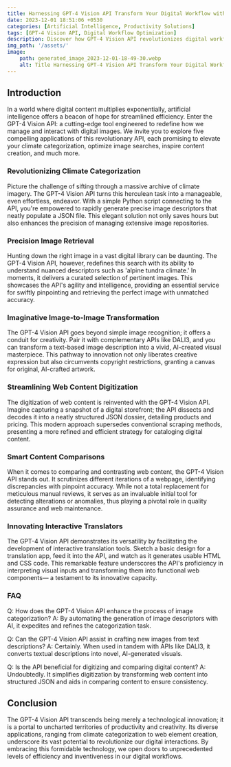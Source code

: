 ```yaml
---
title: Harnessing GPT-4 Vision API Transform Your Digital Workflow with AI-Driven Climate Image Management
date: 2023-12-01 18:51:06 +0530
categories: [Artificial Intelligence, Productivity Solutions]
tags: [GPT-4 Vision API, Digital Workflow Optimization]
description: Discover how GPT-4 Vision API revolutionizes digital workflows with easy climate image sorting, precise searches, AI-generated content, and more for ultimate productivity.
img_path: '/assets/'
image:
    path: generated_image_2023-12-01-18-49-30.webp
    alt: Title Harnessing GPT-4 Vision API Transform Your Digital Workflow with AI-Driven Climate Image Management
---
```


## Introduction
In a world where digital content multiplies exponentially, artificial intelligence offers a beacon of hope for streamlined efficiency. Enter the GPT-4 Vision API: a cutting-edge tool engineered to redefine how we manage and interact with digital images. We invite you to explore five compelling applications of this revolutionary API, each promising to elevate your climate categorization, optimize image searches, inspire content creation, and much more.

### Revolutionizing Climate Categorization
Picture the challenge of sifting through a massive archive of climate imagery. The GPT-4 Vision API turns this herculean task into a manageable, even effortless, endeavor. With a simple Python script connecting to the API, you're empowered to rapidly generate precise image descriptors that neatly populate a JSON file. This elegant solution not only saves hours but also enhances the precision of managing extensive image repositories.

### Precision Image Retrieval
Hunting down the right image in a vast digital library can be daunting. The GPT-4 Vision API, however, redefines this search with its ability to understand nuanced descriptors such as 'alpine tundra climate.' In moments, it delivers a curated selection of pertinent images. This showcases the API's agility and intelligence, providing an essential service for swiftly pinpointing and retrieving the perfect image with unmatched accuracy.

### Imaginative Image-to-Image Transformation
The GPT-4 Vision API goes beyond simple image recognition; it offers a conduit for creativity. Pair it with complementary APIs like DALI3, and you can transform a text-based image description into a vivid, AI-created visual masterpiece. This pathway to innovation not only liberates creative expression but also circumvents copyright restrictions, granting a canvas for original, AI-crafted artwork.

### Streamlining Web Content Digitization
The digitization of web content is reinvented with the GPT-4 Vision API. Imagine capturing a snapshot of a digital storefront; the API dissects and decodes it into a neatly structured JSON dossier, detailing products and pricing. This modern approach supersedes conventional scraping methods, presenting a more refined and efficient strategy for cataloging digital content.

### Smart Content Comparisons
When it comes to comparing and contrasting web content, the GPT-4 Vision API stands out. It scrutinizes different iterations of a webpage, identifying discrepancies with pinpoint accuracy. While not a total replacement for meticulous manual reviews, it serves as an invaluable initial tool for detecting alterations or anomalies, thus playing a pivotal role in quality assurance and web maintenance.

### Innovating Interactive Translators
The GPT-4 Vision API demonstrates its versatility by facilitating the development of interactive translation tools. Sketch a basic design for a translation app, feed it into the API, and watch as it generates usable HTML and CSS code. This remarkable feature underscores the API's proficiency in interpreting visual inputs and transforming them into functional web components— a testament to its innovative capacity.

### FAQ

Q: How does the GPT-4 Vision API enhance the process of image categorization?
A: By automating the generation of image descriptors with AI, it expedites and refines the categorization task.

Q: Can the GPT-4 Vision API assist in crafting new images from text descriptions?
A: Certainly. When used in tandem with APIs like DALI3, it converts textual descriptions into novel, AI-generated visuals.

Q: Is the API beneficial for digitizing and comparing digital content?
A: Undoubtedly. It simplifies digitization by transforming web content into structured JSON and aids in comparing content to ensure consistency.

## Conclusion
The GPT-4 Vision API transcends being merely a technological innovation; it is a portal to uncharted territories of productivity and creativity. Its diverse applications, ranging from climate categorization to web element creation, underscore its vast potential to revolutionize our digital interactions. By embracing this formidable technology, we open doors to unprecedented levels of efficiency and inventiveness in our digital workflows.
